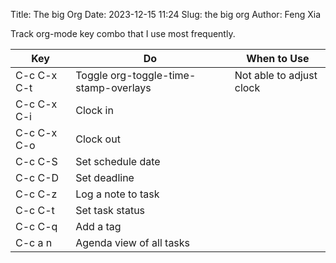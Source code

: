 Title: The big Org
Date: 2023-12-15 11:24
Slug: the big org
Author: Feng Xia

Track org-mode key combo that I use most frequently.

| Key         | Do                                    | When to Use              |
|-------------|---------------------------------------|--------------------------|
| C-c C-x C-t | Toggle org-toggle-time-stamp-overlays | Not able to adjust clock |
| C-c C-x C-i | Clock in                              |                          |
| C-c C-x C-o | Clock out                             |                          |
| C-c C-S     | Set schedule date                     |                          |
| C-c C-D     | Set deadline                          |                          |
| C-c C-z     | Log a note to task                    |                          |
| C-c C-t     | Set task status                       |                          |
| C-c C-q     | Add a tag                             |                          |
| C-c a n     | Agenda view of all tasks              |                          |
